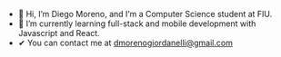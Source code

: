- 👋 Hi, I’m Diego Moreno, and I’m a Computer Science student at FIU.
- 👀 I’m currently learning full-stack and mobile development with Javascript and React.
- ✔  You can contact me at dmorenogiordanelli@gmail.com
